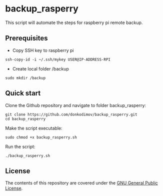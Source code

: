 # backup_rasperry

This script will automate the steps for raspberry pi remote backup.

## Prerequisites

- Copy SSH key to raspberry pi
```
ssh-copy-id -i ~/.ssh/mykey USER@IP-ADDRESS-RPI
```
- Create local folder /backup
```
sudo mkdir /backup
```

## Quick start

Clone the Github repository and navigate to folder backup_rasperry:
```
git clone https://github.com/donkodimov/backup_rasperry.git
cd backup_rasperry
```

Make the script executable:
```
sudo chmod +x backup_rasperry.sh
```

Run the script:
```
./backup_rasperry.sh
```
## License

The contents of this repository are covered under the [GNU General Public License](LICENSE).
